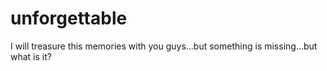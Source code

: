 <!DOCTYPE html>
<html>
<head>
<title>The last HSN</title>
</head>
<body>

<h1>unforgettable</h1>
<p>I will treasure this memories with you guys...but something is missing...but what is it?</p>

</body>
</html>
